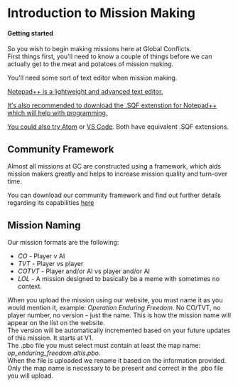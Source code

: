 
# Introduction to Mission Making

#### Getting started

So you wish to begin making missions here at Global Conflicts.  
First things first, you'll need to know a couple of things before we can actually get to the meat and potatoes of mission making.

You'll need some sort of text editor when mission making.  

[Notepad++ is a lightweight and advanced text editor.](https://notepad-plus-plus.org/downloads/)  

[It's also recommended to download the .SQF extenstion for Notepad++ which will help with programming.](https://www.armaholic.com/page.php?id=8680)  

[You could also try Atom](https://atom.io/) or [VS Code](https://code.visualstudio.com/). Both have equivalent .SQF extensions.

## Community Framework

Almost all missions at GC are constructed using a framework, which aids mission makers greatly and helps to increase mission quality and turn-over time.  

You can download our community framework and find out further details regarding its capabilities  [here](https://github.com/Global-Conflicts-ArmA/Olsen-Framework-Arma-3/tree/master)  

## Mission Naming

Our mission formats are the following:

-   *CO* - Player v AI
-   *TVT* - Player vs player
-   *COTVT* - Player and/or AI vs player and/or AI
-   *LOL* - A mission designed to basically be a meme with sometimes no context.  
  
When you upload the mission using our website, you must name it as you would mention it, example:  *Operation Enduring Freedom*.  No CO/TVT, no player number, no version - just the name.  This is how the mission name will appear on the list on the website.  
The version will be automatically incremented based on your future updates of this mission. It starts at V1.  
The .pbo file you must select must contain at least the map name:  *op_enduring_freedom._altis_.pbo*.    
When the file is uploaded we rename it based on the information provided. Only the map name is necessary to be present and correct in the .pbo file you will upload.  

